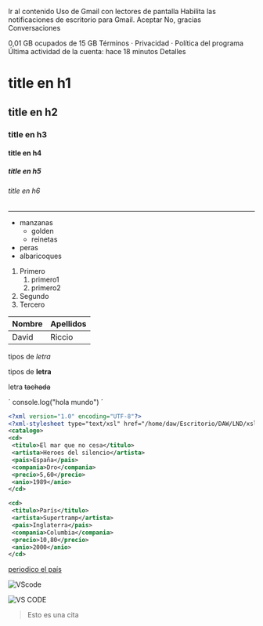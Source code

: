 

Ir al contenido
Uso de Gmail con lectores de pantalla
Habilita las notificaciones de escritorio para Gmail.   Aceptar  No, gracias
Conversaciones
   
0,01 GB ocupados de 15 GB
Términos · Privacidad · Política del programa
Última actividad de la cuenta: hace 18 minutos
Detalles

   
   <!--Encabezados  -->   
   
   # title en h1
   ## title en h2
   ### title en h3
   #### title en h4
   ##### title en h5
   ###### title en h6
   ---

   <!-- Listas desordenadas -->

   * manzanas
     * golden
     * reinetas
   * peras
   * albaricoques

   <!-- Listas ordenadas -->

   1. Primero
      1. primero1
      2. primero2 
   2. Segundo
   3. Tercero

   <!-- Tablas -->

   |Nombre|Apellidos|
   |------|---------|
   |David |Riccio  |
   
   <!-- Tipos de letras -->

   tipos de *letra*
   
   tipos de **letra**
   
   letra ~~tachada~~

   <!-- generar una línea de codigo -->

   ´
   console.log("hola mundo")
   ´

   ```xml
   <?xml version="1.0" encoding="UTF-8"?>
<?xml-stylesheet type="text/xsl" href="/home/daw/Escritorio/DAW/LND/xsl"?>
<catalogo>
  <cd>
    <titulo>El mar que no cesa</titulo>
    <artista>Heroes del silencio</artista>
    <pais>España</pais>
    <compania>Dro</compania>
    <precio>5,60</precio>
    <anio>1989</anio>
  </cd>
  
  <cd>
    <titulo>París</titulo>
    <artista>Supertramp</artista>
    <pais>Inglaterra</pais>
    <compania>Columbia</compania>
    <precio>10,80</precio>
    <anio>2000</anio>
  </cd>
   ```
  <!-- Accesos a páginas web -->

  [periodico el país](https://www.elpais.es 
  "periodico chachi")
   
   ![VScode](https://upload.wikimedia.org/wikipedia/commons/thumb/9/9a/Visual_Studio_Code_1.35_icon.svg/2048px-Visual_Studio_Code_1.35_icon.svg.png "VS STUDIO")

   ![VS CODE](/imagenes/vscode.jpeg "VS STUDIO")

   >Esto es una cita
